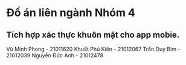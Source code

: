 # Đồ án liên ngành Nhóm 4
## Tích hợp xác thực khuôn mặt cho app mobie.
Vũ Minh Phong - 21011620
Khuất Phú Kiên - 21012067
Trần Duy Bim - 21012039
Nguyễn Đức Anh - 21012478
